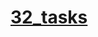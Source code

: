 # [32_tasks](https://homework-js-autocheck.goit.ua/?token=d5fcc3783ba50fcac78b5a5ea8e4d69f6fe51ed8368bc618a58a846ad8b03a63&block=2345qrs60)
